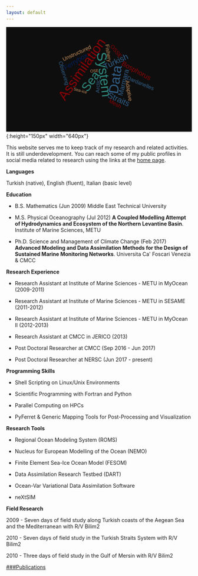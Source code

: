 ```yaml
---
layout: default
---
```

![](../pics/wordcloud.png){:height="150px" width="640px"}

This website serves me to keep track of my research and related activities. It
is still underdevelopment. You can reach some of my public profiles in social
media related to research using the links at the [home page](/index).

**Languages**

Turkish (native), English (fluent), Italian (basic level)

**Education**

- B.S. Mathematics (Jun 2009) Middle East Technical University

- M.S. Physical Oceanography (Jul 2012) **A Coupled Modelling Attempt of Hydrodynamics and Ecosystem of the Northern Levantine Basin**. Institute of Marine Sciences, METU

- Ph.D. Science and Management of Climate Change (Feb 2017) **Advanced Modeling and Data Assimilation Methods for the Design of Sustained Marine Monitoring Networks**. Universita Ca' Foscari Venezia & CMCC

**Research Experience**

- Research Assistant at Institute of Marine Sciences - METU in MyOcean (2009-2011)

- Research Assistant at Institute of Marine Sciences - METU in SESAME (2011-2012)

- Research Assistant at Institute of Marine Sciences - METU in MyOcean II (2012-2013)

- Research Assistant at CMCC in JERICO (2013)

- Post Doctoral Researcher at CMCC (Sep 2016 - Jun 2017)

- Post Doctoral Researcher at NERSC (Jun 2017 - present)

**Programming Skills**

- Shell Scripting on Linux/Unix Environments

- Scientific Programming with Fortran and Python

- Parallel Computing on HPCs

- PyFerret & Generic Mapping Tools for Post-Processing and Visualization

**Research Tools**

- Regional Ocean Modeling System (ROMS)

- Nucleus for European Modelling of the Ocean (NEMO)

- Finite Element Sea-Ice Ocean Model (FESOM)

- Data Assimilation Research Testbed (DART)

- Ocean-Var Variational Data Assimilation Software

- neXtSIM 

**Field Research**

2009 - Seven days of field study along Turkish coasts of the Aegean Sea and the Mediterranean with R/V Bilim2

2010 - Seven days of field study in the Turkish Straits System with R/V Bilim2

2010 - Three days of field study in the Gulf of Mersin with R/V Bilim2

[###Publications](/about/publication)
